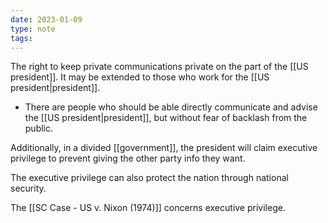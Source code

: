 ```yaml
---
date: 2023-01-09
type: note
tags:
---
```


The right to keep private communications private on the part of the [[US president]]. It may be extended to those who work for the [[US president|president]].
- There are people who should be able directly communicate and advise the [[US president|president]], but without fear of backlash from the public.

Additionally, in a divided [[government]], the president will claim executive privilege to prevent giving the other party info they want.

The executive privilege can also protect the nation through national security.

The [[SC Case - US v. Nixon (1974)]] concerns executive privilege.

